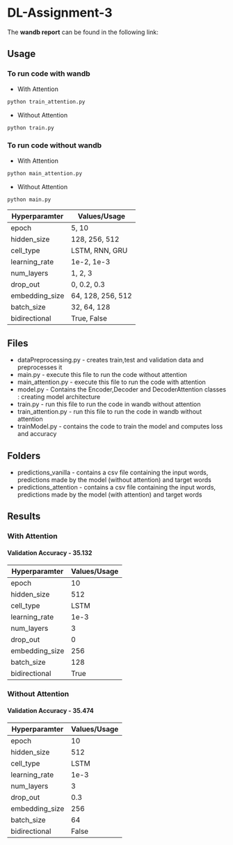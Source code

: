 # DL-Assignment-3

The **wandb report** can be found in the following link:


## Usage
### To run code with wandb

- With Attention
```python
python train_attention.py
```
- Without Attention
```python
python train.py
``` 

### To run code without wandb

- With Attention
```python
python main_attention.py
```
- Without Attention
```python
python main.py
``` 


| Hyperparamter | Values/Usage |
| --- | --- |
| epoch | 5, 10 |
| hidden_size | 128, 256, 512 |
| cell_type | LSTM, RNN, GRU |
| learning_rate | 1e-2, 1e-3 |
| num_layers | 1, 2, 3 |
| drop_out | 0, 0.2, 0.3 |
| embedding_size | 64, 128, 256, 512 |
| batch_size | 32, 64, 128 |
| bidirectional | True, False |


## Files

- dataPreprocessing.py - creates train,test and validation data and preprocesses it
- main.py - execute this file to run the code without attention 
- main_attention.py - execute this file to run the code with attention
- model.py - Contains the Encoder,Decoder and DecoderAttention classes : creating model architecture
- train.py - run this file to run the code in wandb without attention
- train_attention.py - run this file to run the code in wandb without attention
- trainModel.py - contains the code to train the model and computes loss and accuracy

## Folders
- predictions_vanilla - contains a csv file containing the input words, predictions made by the model (without attention) and target words
- predictions_attention - contains a csv file containing the input words, predictions made by the model (with attention) and target words
## Results

### With Attention

####  Validation Accuracy - 35.132

| Hyperparamter | Values/Usage |
| --- | --- |
| epoch | 10 |
| hidden_size | 512 |
| cell_type | LSTM |
| learning_rate | 1e-3 |
| num_layers | 3 |
| drop_out | 0 |
| embedding_size | 256 |
| batch_size | 128 |
| bidirectional | True |

### Without Attention

####  Validation Accuracy - 35.474

| Hyperparamter | Values/Usage |
| --- | --- |
| epoch | 10 |
| hidden_size | 512 |
| cell_type | LSTM |
| learning_rate | 1e-3 |
| num_layers | 3 |
| drop_out | 0.3 |
| embedding_size | 256 |
| batch_size | 64 |
| bidirectional | False |

